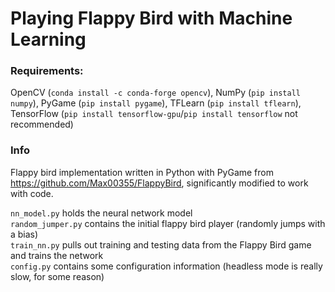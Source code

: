 # Playing Flappy Bird with Machine Learning

### Requirements:

OpenCV (`conda install -c conda-forge opencv`), NumPy (`pip install numpy`), PyGame (`pip install pygame`), TFLearn (`pip install tflearn`), TensorFlow (`pip install tensorflow-gpu`/`pip install tensorflow` not recommended)

### Info

Flappy bird implementation written in Python with PyGame from https://github.com/Max00355/FlappyBird, significantly modified to work with code.

`nn_model.py` holds the neural network model  
`random_jumper.py` contains the initial flappy bird player (randomly jumps with a bias)  
`train_nn.py` pulls out training and testing data from the Flappy Bird game and trains the network  
`config.py` contains some configuration information (headless mode is really slow, for some reason)